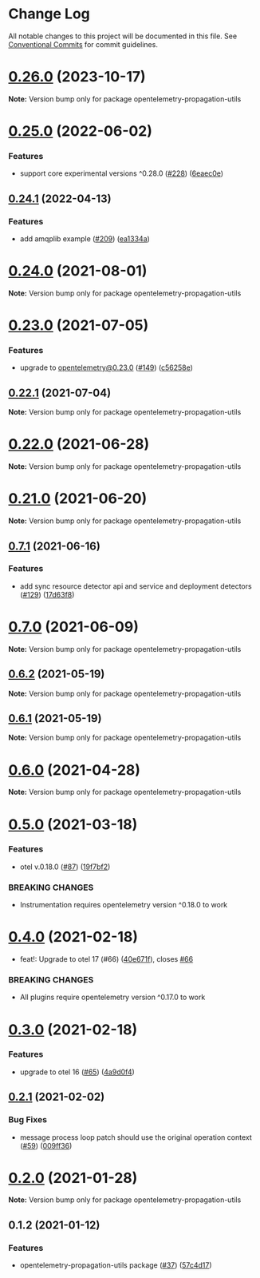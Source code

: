 # Change Log

All notable changes to this project will be documented in this file.
See [Conventional Commits](https://conventionalcommits.org) for commit guidelines.

# [0.26.0](https://github.com/aspecto-io/opentelemetry-ext-js/compare/opentelemetry-propagation-utils@0.25.0...opentelemetry-propagation-utils@0.26.0) (2023-10-17)

**Note:** Version bump only for package opentelemetry-propagation-utils





# [0.25.0](https://github.com/aspecto-io/opentelemetry-ext-js/compare/opentelemetry-propagation-utils@0.24.1...opentelemetry-propagation-utils@0.25.0) (2022-06-02)


### Features

* support core experimental versions ^0.28.0 ([#228](https://github.com/aspecto-io/opentelemetry-ext-js/issues/228)) ([6eaec0e](https://github.com/aspecto-io/opentelemetry-ext-js/commit/6eaec0e6509edf066c6feb63504d4e9dd309c5ae))





## [0.24.1](https://github.com/aspecto-io/opentelemetry-ext-js/compare/opentelemetry-propagation-utils@0.24.0...opentelemetry-propagation-utils@0.24.1) (2022-04-13)


### Features

* add amqplib example ([#209](https://github.com/aspecto-io/opentelemetry-ext-js/issues/209)) ([ea1334a](https://github.com/aspecto-io/opentelemetry-ext-js/commit/ea1334a0c812d20ae0e3d9d9c5e8163b5b268ed3))





# [0.24.0](https://github.com/aspecto-io/opentelemetry-ext-js/compare/opentelemetry-propagation-utils@0.23.0...opentelemetry-propagation-utils@0.24.0) (2021-08-01)

**Note:** Version bump only for package opentelemetry-propagation-utils





# [0.23.0](https://github.com/aspecto-io/opentelemetry-ext-js/compare/opentelemetry-propagation-utils@0.22.1...opentelemetry-propagation-utils@0.23.0) (2021-07-05)


### Features

* upgrade to opentelemetry@0.23.0 ([#149](https://github.com/aspecto-io/opentelemetry-ext-js/issues/149)) ([c56258e](https://github.com/aspecto-io/opentelemetry-ext-js/commit/c56258eba8885fa7ac9a2d26e4860c30f33fe513))





## [0.22.1](https://github.com/aspecto-io/opentelemetry-ext-js/compare/opentelemetry-propagation-utils@0.22.0...opentelemetry-propagation-utils@0.22.1) (2021-07-04)

**Note:** Version bump only for package opentelemetry-propagation-utils





# [0.22.0](https://github.com/aspecto-io/opentelemetry-ext-js/compare/opentelemetry-propagation-utils@0.21.0...opentelemetry-propagation-utils@0.22.0) (2021-06-28)

**Note:** Version bump only for package opentelemetry-propagation-utils





# [0.21.0](https://github.com/aspecto-io/opentelemetry-ext-js/compare/opentelemetry-propagation-utils@0.7.1...opentelemetry-propagation-utils@0.21.0) (2021-06-20)

**Note:** Version bump only for package opentelemetry-propagation-utils





## [0.7.1](https://github.com/aspecto-io/opentelemetry-ext-js/compare/opentelemetry-propagation-utils@0.7.0...opentelemetry-propagation-utils@0.7.1) (2021-06-16)


### Features

* add sync resource detector api and service and deployment detectors ([#129](https://github.com/aspecto-io/opentelemetry-ext-js/issues/129)) ([17d63f8](https://github.com/aspecto-io/opentelemetry-ext-js/commit/17d63f87e8103fecd9f6f906eed9931e2f5a4aaa))





# [0.7.0](https://github.com/aspecto-io/opentelemetry-ext-js/compare/opentelemetry-propagation-utils@0.6.2...opentelemetry-propagation-utils@0.7.0) (2021-06-09)

**Note:** Version bump only for package opentelemetry-propagation-utils





## [0.6.2](https://github.com/aspecto-io/opentelemetry-ext-js/compare/opentelemetry-propagation-utils@0.6.1...opentelemetry-propagation-utils@0.6.2) (2021-05-19)

**Note:** Version bump only for package opentelemetry-propagation-utils





## [0.6.1](https://github.com/aspecto-io/opentelemetry-ext-js/compare/opentelemetry-propagation-utils@0.6.0...opentelemetry-propagation-utils@0.6.1) (2021-05-19)

**Note:** Version bump only for package opentelemetry-propagation-utils





# [0.6.0](https://github.com/aspecto-io/opentelemetry-ext-js/compare/opentelemetry-propagation-utils@0.5.0...opentelemetry-propagation-utils@0.6.0) (2021-04-28)

**Note:** Version bump only for package opentelemetry-propagation-utils





# [0.5.0](https://github.com/aspecto-io/opentelemetry-ext-js/compare/opentelemetry-propagation-utils@0.4.0...opentelemetry-propagation-utils@0.5.0) (2021-03-18)


### Features

* otel v.0.18.0 ([#87](https://github.com/aspecto-io/opentelemetry-ext-js/issues/87)) ([19f7bf2](https://github.com/aspecto-io/opentelemetry-ext-js/commit/19f7bf2182e7fafa71817aa7038221755de68007))


### BREAKING CHANGES

* Instrumentation requires opentelemetry version ^0.18.0 to work





# [0.4.0](https://github.com/aspecto-io/opentelemetry-ext-js/compare/opentelemetry-propagation-utils@0.3.0...opentelemetry-propagation-utils@0.4.0) (2021-02-18)


* feat!: Upgrade to otel 17 (#66) ([40e671f](https://github.com/aspecto-io/opentelemetry-ext-js/commit/40e671fb2bb6fd9b33026b650ef9ae48c1e3f57a)), closes [#66](https://github.com/aspecto-io/opentelemetry-ext-js/issues/66)


### BREAKING CHANGES

* All plugins require opentelemetry version ^0.17.0 to work





# [0.3.0](https://github.com/aspecto-io/opentelemetry-ext-js/compare/opentelemetry-propagation-utils@0.2.1...opentelemetry-propagation-utils@0.3.0) (2021-02-18)


### Features

* upgrade to otel 16 ([#65](https://github.com/aspecto-io/opentelemetry-ext-js/issues/65)) ([4a9d0f4](https://github.com/aspecto-io/opentelemetry-ext-js/commit/4a9d0f404bb934a71b502952e58d50ad006f86d5))





## [0.2.1](https://github.com/aspecto-io/opentelemetry-ext-js/compare/opentelemetry-propagation-utils@0.2.0...opentelemetry-propagation-utils@0.2.1) (2021-02-02)


### Bug Fixes

* message process loop patch should use the original operation context ([#59](https://github.com/aspecto-io/opentelemetry-ext-js/issues/59)) ([009ff36](https://github.com/aspecto-io/opentelemetry-ext-js/commit/009ff363d94a731f3407c2584404be83756fcc03))





# [0.2.0](https://github.com/aspecto-io/opentelemetry-ext-js/compare/opentelemetry-propagation-utils@0.1.2...opentelemetry-propagation-utils@0.2.0) (2021-01-28)

**Note:** Version bump only for package opentelemetry-propagation-utils





## 0.1.2 (2021-01-12)


### Features

* opentelemetry-propagation-utils package ([#37](https://github.com/aspecto-io/opentelemetry-ext-js/issues/37)) ([57c4d17](https://github.com/aspecto-io/opentelemetry-ext-js/commit/57c4d171f24e215cb8fed0be0e9375ae59f8df5e))
